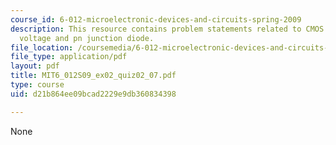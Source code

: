 ```yaml
---
course_id: 6-012-microelectronic-devices-and-circuits-spring-2009
description: This resource contains problem statements related to CMOS inverter, outout
  voltage and pn junction diode.
file_location: /coursemedia/6-012-microelectronic-devices-and-circuits-spring-2009/d21b864ee09bcad2229e9db360834398_MIT6_012S09_ex02_quiz02_07.pdf
file_type: application/pdf
layout: pdf
title: MIT6_012S09_ex02_quiz02_07.pdf
type: course
uid: d21b864ee09bcad2229e9db360834398

---
```

None